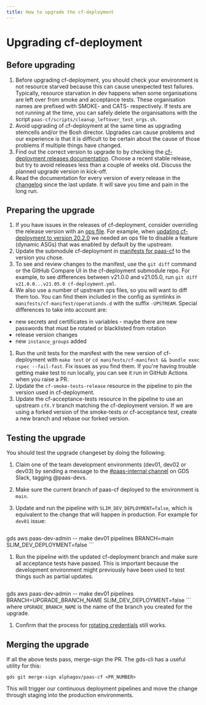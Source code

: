 ```yaml
---
title: How to upgrade the cf-deployment
---
```


# Upgrading cf-deployment

## Before upgrading

1. Before upgrading cf-deployment, you should check your environment is not resource starved because this can cause unexpected test failures. Typically, resource starvation in dev happens when some organisations are left over from smoke and acceptance tests. These organisation names are prefixed with SMOKE- and CATS- respectively. If tests are not running at the time, you can safely delete the organisations with the script `paas-cf/scripts/cleanup_leftover_test_orgs.sh`.
1. Avoid upgrading of cf-deployment at the same time as upgrading stemcells and/or the Bosh director. Upgrades can cause problems and our experience is that it is difficult to be certain about the cause of those problems if multiple things have changed.
1. Find out the correct version to upgrade to by checking the [cf-deployment releases documentation](https://github.com/cloudfoundry/cf-deployment/releases). Choose a recent stable release, but try to avoid releases less than a couple of weeks old. Discuss the planned upgrade version in kick-off.
1. Read the documentation for every version of every release in the [changelog](https://github.com/cloudfoundry/cf-deployment/releases) since the last update. It will save you time and pain in the long run.

## Preparing the upgrade
1. If you have issues in the releases of cf-deployment, consider overriding the release version with an [ops file](https://bosh.io/docs/cli-ops-files/). For example, when [updating cf-deployment to version 20.2.0](https://github.com/alphagov/paas-cf/pull/2902) we needed an ops file to disable a feature (dynamic ASGs) that was enabled by default by the upstream.
1. Update the submodule cf-deployment in [manifests for paas-cf](https://github.com/alphagov/paas-cf/tree/main/manifests) to the version you chose.
1. To see and review changes to the manifest, use the `git diff` command or the GitHub Compare UI in the cf-deployment submodule repo. For example, to see differences between v21.0.0 and v21.05.0, run `git diff v21.0.0...v21.05.0 cf-deployment.yml`.
1. We also use a number of upstream ops files, so you will want to diff them too. You can find them included in the config as symlinks in `manifests/cf-manifest/operationds.d` with the suffix `-UPSTREAM`.
Special differences to take into account are:
  - new secrets and certificates in variables - maybe there are new passwords that must be rotated or blacklisted from rotation
  - release version changes
  - new `instance_groups` added
1. Run the unit tests for the manifest with the new version of cf-deployment with `make test` or `cd manifests/cf-manifest && bundle exec rspec --fail-fast`. Fix issues as you find them. If you're having trouble getting make test to run locally, you can see it run in GitHub Actions when you raise a PR.
1. Update the `cf-smoke-tests-release` resource in the pipeline to pin the version used in cf-deployment.
1. Update the cf-acceptance-tests resource in the pipeline to use an upstream `cfX.Y` branch matching the cf-deployment version. If we are using a forked version of the smoke-tests or cf-acceptance test, create a new branch and rebase our forked version.

## Testing the upgrade
You should test the upgrade changeset by doing the following:

1. Claim one of the team development environments (dev01, dev02 or dev03) by sending a message to the [#paas-internal channel](https://gds.slack.com/archives/CAEHMHGJ2) on GDS Slack, tagging @paas-devs.
1. Make sure the current branch of paas-cf deployed to the environment is `main`.
1. Update and run the pipeline with `SLIM_DEV_DEPLOYMENT=false`, which is equivalent to the change that will happen in production. For example for `dev01` issue:

    ```
  gds aws paas-dev-admin -- make dev01 pipelines BRANCH=main SLIM_DEV_DEPLOYMENT=false
    ```
1. Run the pipeline with the updated cf-deployment branch and make sure all acceptance tests have passed. This is important because the development environment might previously have been used to test things such as partial updates.

     ```
  gds aws paas-dev-admin -- make dev01 pipelines BRANCH=UPGRADE_BRANCH_NAME SLIM_DEV_DEPLOYMENT=false
     ```
     where `UPGRADE_BRANCH_NAME` is the name of the branch you created for the upgrade.
1. Confirm that the process for [rotating credentials](https://team-manual.cloud.service.gov.uk/team/rotating_credentials/) still works.



## Merging the upgrade

If all the above tests pass, merge-sign the PR. The gds-cli has a useful utility for this:

```
gds git merge-sign alphagov/paas-cf <PR_NUMBER>
```

This will trigger our continuous deployment pipelines and move the change through staging into the production environments.
